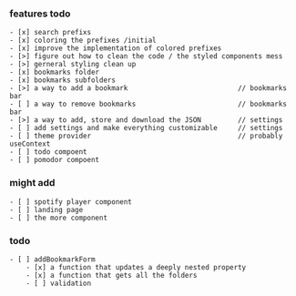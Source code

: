 ### features todo

    - [x] search prefixs
    - [x] coloring the prefixes /initial
    - [x] improve the implementation of colored prefixes
    - [>] figure out how to clean the code / the styled components mess
    - [>] gerneral styling clean up
    - [x] bookmarks folder
    - [x] bookmarks subfolders
    - [>] a way to add a bookmark                           // bookmarks bar
    - [ ] a way to remove bookmarks                         // bookmarks bar
    - [>] a way to add, store and download the JSON         // settings
    - [ ] add settings and make everything customizable     // settings
    - [ ] theme provider                                    // probably useContext
    - [ ] todo compoent
    - [ ] pomodor compoent

### might add

    - [ ] spotify player component
    - [ ] landing page
    - [ ] the more component

### todo

    - [ ] addBookmarkForm
        - [x] a function that updates a deeply nested property
        - [x] a function that gets all the folders
        - [ ] validation
